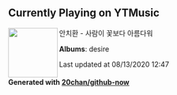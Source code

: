 ## Currently Playing on YTMusic

[<img align="left" width="100" src="https://lh3.googleusercontent.com/hPK8dCHS0rIIdt9U1_sW5D-TRMjsK0FqurBM4PEcMRenx4VfL5EH43b93dTzI76vjodRVsxDrYSntAsK">](https://music.youtube.com/channel/UCqgH-_qTwTENOeyQylLrb7A)

 안치환 - 사람이 꽃보다 아름다워

**Albums**: desire

Last updated at 08/13/2020 12:47

#### Generated with [20chan/github-now](https://github.com/20chan/github-now)


<!--
**20chan/20chan** is a ✨ _special_ ✨ repository because its `README.md` (this file) appears on your GitHub profile.

Here are some ideas to get you started:

- 🔭 I’m currently working on ...
- 🌱 I’m currently learning ...
- 👯 I’m looking to collaborate on ...
- 🤔 I’m looking for help with ...
- 💬 Ask me about ...
- 📫 How to reach me: ...
- 😄 Pronouns: ...
- ⚡ Fun fact: ...
-->
